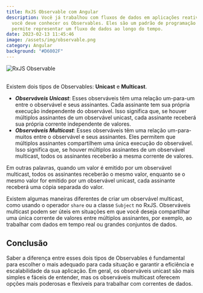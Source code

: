 ```yaml
---
title: RxJS Observable com Angular
description: Você já trabalhou com fluxos de dados em aplicações reativas? Então
  você deve conhecer os Observables. Eles são um padrão de programação que
  permite representar um fluxo de dados ao longo do tempo.
date: 2023-02-13 11:45:46
image: /assets/img/observable.png
category: Angular
background: "#D6002F"
---
```

![RxJS Observable](/assets/img/rxjs-observable.png "RxJS Observable")

\
Existem dois tipos de Observables: **Unicast** e **Multicast**.

* ***Observáveis Unicast***: Esses observáveis têm uma relação um-para-um entre o observável e seus assinantes. Cada assinante tem sua própria execução independente do observável. Isso significa que, se houver múltiplos assinantes de um observável unicast, cada assinante receberá sua própria corrente independente de valores.
* ***Observáveis Multicast***: Esses observáveis têm uma relação um-para-muitos entre o observável e seus assinantes. Eles permitem que múltiplos assinantes compartilhem uma única execução do observável. Isso significa que, se houver múltiplos assinantes de um observável multicast, todos os assinantes receberão a mesma corrente de valores.

Em outras palavras, quando um valor é emitido por um observável multicast, todos os assinantes receberão o mesmo valor, enquanto se o mesmo valor for emitido por um observável unicast, cada assinante receberá uma cópia separada do valor.

Existem algumas maneiras diferentes de criar um observável multicast, como usando o operador `share` ou a classe `Subject` no RxJS. Observáveis multicast podem ser úteis em situações em que você deseja compartilhar uma única corrente de valores entre múltiplos assinantes, por exemplo, ao trabalhar com dados em tempo real ou grandes conjuntos de dados.

## C﻿onclusão

Saber a diferença entre esses dois tipos de Observables é fundamental para escolher o mais adequado para cada situação e garantir a eficiência e escalabilidade da sua aplicação. Em geral, os observáveis unicast são mais simples e fáceis de entender, mas os observáveis multicast oferecem opções mais poderosas e flexíveis para trabalhar com correntes de dados.